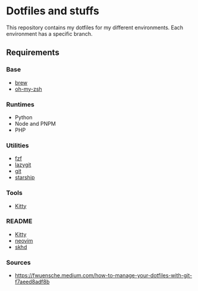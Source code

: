 # Dotfiles and stuffs
This repository contains my dotfiles for my different environments. Each environment has a specific branch.

## Requirements
### Base
- [brew](https://brew.sh/)
- [oh-my-zsh](https://ohmyz.sh/)

### Runtimes
- Python
- Node and PNPM
- PHP

### Utilities
- [fzf](https://github.com/junegunn/fzf)
- [lazygit](https://github.com/jesseduffield/lazygit)
- [git](https://git-scm.com/)
- [starship](https://starship.rs/)

### Tools
- [Kitty](https://sw.kovidgoyal.net/kitty/)

### README
- [Kitty](.config/kitty/README.md)
- [neovim](.config/nvim/README.md)
- [skhd](.config/skhd/README.md)

### Sources
- https://fwuensche.medium.com/how-to-manage-your-dotfiles-with-git-f7aeed8adf8b

